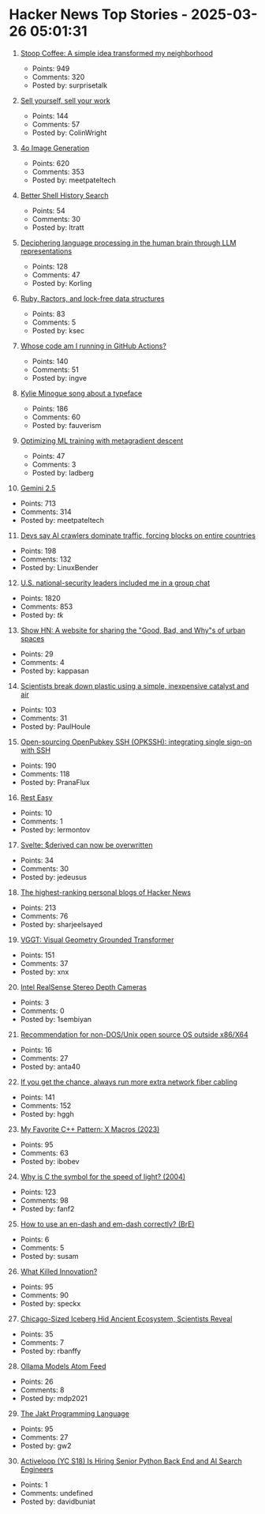 # Hacker News Top Stories - 2025-03-26 05:01:31

1. [Stoop Coffee: A simple idea transformed my neighborhood](https://supernuclear.substack.com/p/stoop-coffee-how-a-simple-idea-transformed)
   - Points: 949
   - Comments: 320
   - Posted by: surprisetalk

2. [Sell yourself, sell your work](https://www.solipsys.co.uk/new/SellYourselfSellYourWork.html?yc25hn)
   - Points: 144
   - Comments: 57
   - Posted by: ColinWright

3. [4o Image Generation](https://openai.com/index/introducing-4o-image-generation/)
   - Points: 620
   - Comments: 353
   - Posted by: meetpateltech

4. [Better Shell History Search](https://tratt.net/laurie/blog/2025/better_shell_history_search.html)
   - Points: 54
   - Comments: 30
   - Posted by: ltratt

5. [Deciphering language processing in the human brain through LLM representations](https://research.google/blog/deciphering-language-processing-in-the-human-brain-through-llm-representations/)
   - Points: 128
   - Comments: 47
   - Posted by: Korling

6. [Ruby, Ractors, and lock-free data structures](https://iliabylich.github.io/ruby-ractors-and-lock-free-data-structures/)
   - Points: 83
   - Comments: 5
   - Posted by: ksec

7. [Whose code am I running in GitHub Actions?](https://alexwlchan.net/2025/github-actions-audit/)
   - Points: 140
   - Comments: 51
   - Posted by: ingve

8. [Kylie Minogue song about a typeface](https://abcdinamo.com/news/german-bold-italic)
   - Points: 186
   - Comments: 60
   - Posted by: fauverism

9. [Optimizing ML training with metagradient descent](https://arxiv.org/abs/2503.13751)
   - Points: 47
   - Comments: 3
   - Posted by: ladberg

10. [Gemini 2.5](https://blog.google/technology/google-deepmind/gemini-model-thinking-updates-march-2025/)
   - Points: 713
   - Comments: 314
   - Posted by: meetpateltech

11. [Devs say AI crawlers dominate traffic, forcing blocks on entire countries](https://arstechnica.com/ai/2025/03/devs-say-ai-crawlers-dominate-traffic-forcing-blocks-on-entire-countries/)
   - Points: 198
   - Comments: 132
   - Posted by: LinuxBender

12. [U.S. national-security leaders included me in a group chat](https://www.theatlantic.com/politics/archive/2025/03/trump-administration-accidentally-texted-me-its-war-plans/682151/)
   - Points: 1820
   - Comments: 853
   - Posted by: _tk_

13. [Show HN: A website for sharing the "Good, Bad, and Why"s of urban spaces](https://dedede.de/en)
   - Points: 29
   - Comments: 4
   - Posted by: kappasan

14. [Scientists break down plastic using a simple, inexpensive catalyst and air](https://phys.org/news/2025-03-scientists-plastic-simple-inexpensive-catalyst.html)
   - Points: 103
   - Comments: 31
   - Posted by: PaulHoule

15. [Open-sourcing OpenPubkey SSH (OPKSSH): integrating single sign-on with SSH](https://blog.cloudflare.com/open-sourcing-openpubkey-ssh-opkssh-integrating-single-sign-on-with-ssh/)
   - Points: 190
   - Comments: 118
   - Posted by: PranaFlux

16. [Rest Easy](https://www.commentary.org/articles/joseph-epstein/rest-work-purpose/)
   - Points: 10
   - Comments: 1
   - Posted by: lermontov

17. [Svelte: $derived can now be overwritten](https://github.com/sveltejs/svelte/pull/15570)
   - Points: 34
   - Comments: 30
   - Posted by: jedeusus

18. [The highest-ranking personal blogs of Hacker News](https://refactoringenglish.com/tools/hn-popularity/)
   - Points: 213
   - Comments: 76
   - Posted by: sharjeelsayed

19. [VGGT: Visual Geometry Grounded Transformer](https://github.com/facebookresearch/vggt)
   - Points: 151
   - Comments: 37
   - Posted by: xnx

20. [Intel RealSense Stereo Depth Cameras](https://www.intelrealsense.com)
   - Points: 3
   - Comments: 0
   - Posted by: 1sembiyan

21. [Recommendation for non-DOS/Unix open source OS outside x86/X64](undefined)
   - Points: 16
   - Comments: 27
   - Posted by: anta40

22. [If you get the chance, always run more extra network fiber cabling](https://utcc.utoronto.ca/~cks/space/blog/sysadmin/RunMoreExtraNetworkFiber)
   - Points: 141
   - Comments: 152
   - Posted by: hggh

23. [My Favorite C++ Pattern: X Macros (2023)](https://danilafe.com/blog/chapel_x_macros/)
   - Points: 95
   - Comments: 63
   - Posted by: ibobev

24. [Why is C the symbol for the speed of light? (2004)](https://math.ucr.edu/home/baez/physics/Relativity/SpeedOfLight/c.html)
   - Points: 123
   - Comments: 98
   - Posted by: fanf2

25. [How to use an en-dash and em-dash correctly? (BrE)](https://www.lighthouseproofreading.co.uk/blog/how-to-use-an-en-dash-and-em-dash-correctly)
   - Points: 6
   - Comments: 5
   - Posted by: susam

26. [What Killed Innovation?](https://www.shirleywu.studio/notebook/2025-02-innovation-killer)
   - Points: 95
   - Comments: 90
   - Posted by: speckx

27. [Chicago-Sized Iceberg Hid Ancient Ecosystem, Scientists Reveal](https://gizmodo.com/chicago-sized-iceberg-hid-ancient-ecosystem-scientists-reveal-2000579125)
   - Points: 35
   - Comments: 7
   - Posted by: rbanffy

28. [Ollama Models Atom Feed](https://simonwillison.net/2025/Mar/22/ollama-models-atom-feed/)
   - Points: 26
   - Comments: 8
   - Posted by: mdp2021

29. [The Jakt Programming Language](https://github.com/SerenityOS/jakt)
   - Points: 95
   - Comments: 27
   - Posted by: gw2

30. [Activeloop (YC S18) Is Hiring Senior Python Back End and AI Search Engineers](https://careers.activeloop.ai/)
   - Points: 1
   - Comments: undefined
   - Posted by: davidbuniat

